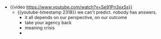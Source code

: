 - {{video https://www.youtube.com/watch?v=Se91Pn3xxSs}}
	- {{youtube-timestamp 2318}} we can't predict. nobody has answers.
		- it all depends on our perspective, on our outcome
		- take your agency back
		- meaning crisis
		-